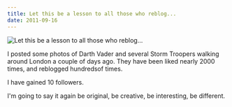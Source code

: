 ```yaml
---
title: Let this be a lesson to all those who reblog...
date: 2011-09-16
---
```


![Let this be a lesson to all those who reblog...](https://source.unsplash.com/hopX_jpVtRM/1600x900)

I posted some photos of Darth Vader and several Storm Troopers walking around London a couple of days ago. They have been liked nearly 2000 times, and reblogged hundredsof times.

I have gained 10 followers.

I'm going to say it again be original, be creative, be interesting, be different.